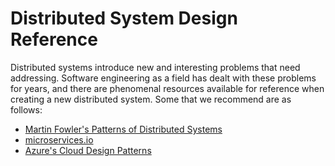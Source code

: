 # Distributed System Design Reference

Distributed systems introduce new and interesting problems that need addressing.
Software engineering as a field has dealt with these problems for years, and there are phenomenal resources available for reference when creating a new distributed system.
Some that we recommend are as follows:

* [Martin Fowler's Patterns of Distributed Systems](https://martinfowler.com/articles/patterns-of-distributed-systems/)
* [microservices.io](https://microservices.io/index.html)
* [Azure's Cloud Design Patterns](https://learn.microsoft.com/en-us/azure/architecture/patterns/)
